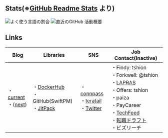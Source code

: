 ## Stats(※[GitHub Readme Stats](https://github.com/anuraghazra/github-readme-stats) より)
<span>
  <img align="center" alt="よく使う言語の割合" src="https://github-readme-stats.vercel.app/api/top-langs/?hide=html,shell&langs_count=5&username=tshion" />
</span>
<span>
  <img align="center" alt="直近のGitHub 活動概要" src="https://github-readme-stats.vercel.app/api?count_private=true&show_icons=true&username=tshion" />
</span>



## Links
Blog | Libraries | SNS | Job Contact(Inactive)
--- | --- | --- | ---
・[current](https://mokumokulog.netlify.app/)<br />・([next](https://mklog.netlify.app/)) | ・[DockerHub](https://hub.docker.com/u/tshion)<br />・GitHub(SwiftPM)<br />・[JitPack](https://jitpack.io/) | ・[connpass](https://connpass.com/user/Shion74431841/)<br />・[teratail](https://teratail.com/users/tshion)<br />・[Twitter](https://twitter.com/shion_engineer) | ・Findy: tshion<br />・Forkwell: @tshion<br />・[LAPRAS](https://lapras.com/public/tshion)<br />・Offers: tshion<br />・paiza<br />・PayCareer<br />・[TechFeed](https://techfeed.io/people/@shion_engineer)<br />・[転職ドラフト](https://job-draft.jp/users/60683)<br />・ビズリーチ
